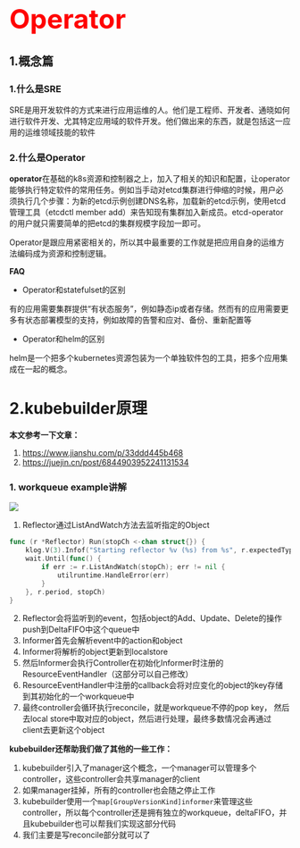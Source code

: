 # <font color=red size= 10>Operator</font>

## 1.概念篇

### 1.什么是SRE

SRE是用开发软件的方式来进行应用运维的人。他们是工程师、开发者、通晓如何进行软件开发、尤其特定应用域的软件开发。他们做出来的东西，就是包括这一应用的运维领域技能的软件

### 2.什么是Operator

**operator**在基础的k8s资源和控制器之上，加入了相关的知识和配置，让operator能够执行特定软件的常用任务。例如当手动对etcd集群进行伸缩的时候，用户必须执行几个步骤：为新的etcd示例创建DNS名称，加载新的etcd示例，使用etcd管理工具（etcdctl member add）来告知现有集群加入新成员。etcd-operator的用户就只需要简单的把etcd的集群规模字段加一即可。

Operator是跟应用紧密相关的，所以其中最重要的工作就是把应用自身的运维方法编码成为资源和控制逻辑。

**FAQ**

- Operator和statefulset的区别

有的应用需要集群提供“有状态服务”，例如静态ip或者存储。然而有的应用需要更多有状态部署模型的支持，例如故障的告警和应对、备份、重新配置等

- Operator和helm的区别

helm是一个把多个kubernetes资源包装为一个单独软件包的工具，把多个应用集成在一起的概念。



# 2.kubebuilder原理

**本文参考一下文章：**

1. https://www.jianshu.com/p/33ddd445b468
2. https://juejin.cn/post/6844903952241131534

### 1. workqueue example讲解

![](E:\devopsdocs\image\kubebuilder\reconcile原理.png)

1. Reflector通过ListAndWatch方法去监听指定的Object

~~~go
func (r *Reflector) Run(stopCh <-chan struct{}) {
    klog.V(3).Infof("Starting reflector %v (%s) from %s", r.expectedTypeName, r.resyncPeriod, r.name)
    wait.Until(func() {
        if err := r.ListAndWatch(stopCh); err != nil {
            utilruntime.HandleError(err)
        }
    }, r.period, stopCh)
}
~~~

2. Reflector会将监听到的event，包括object的Add、Update、Delete的操作push到DeltaFIFO中这个queue中
3. Informer首先会解析event中的action和object
4. Informer将解析的object更新到localstore
5. 然后Informer会执行Controller在初始化Informer时注册的ResourceEventHandler（这部分可以自己修改）
6. ResourceEventHandler中注册的callback会将对应变化的object的key存储到其初始化的一个workqueue中
7. 最终controller会循环执行reconcile，就是workqueue不停的pop key， 然后去local store中取对应的object，然后进行处理，最终多数情况会再通过client去更新这个object

**kubebuilder还帮助我们做了其他的一些工作：**

1. kubebuilder引入了manager这个概念，一个manager可以管理多个controller，这些controller会共享manager的client
2. 如果manager挂掉，所有的controller也会随之停止工作
3. kubebuilder使用一个```map[GroupVersionKind]informer```来管理这些controller，所以每个controller还是拥有独立的workqueue，deltaFIFO，并且kubebuilder也可以帮我们实现这部分代码
4. 我们主要是写reconcile部分就可以了

